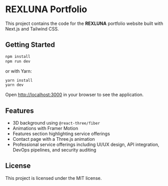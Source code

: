 # REXLUNA Portfolio

This project contains the code for the **REXLUNA** portfolio website built with Next.js and Tailwind CSS.

## Getting Started

```bash
npm install
npm run dev
```

or with Yarn:

```bash
yarn install
yarn dev
```

Open [http://localhost:3000](http://localhost:3000) in your browser to see the application.

## Features

- 3D background using `@react-three/fiber`
- Animations with Framer Motion
- Features section highlighting service offerings
- Contact page with a Three.js animation
- Professional service offerings including UI/UX design, API integration,
  DevOps pipelines, and security auditing

## License

This project is licensed under the MIT license.
